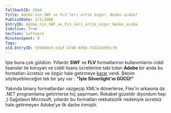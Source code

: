```yaml
---
FallbackID: 2044
Title: Adobe'nin SWF ve FLV'leri artık özgür. Neden acaba?
PublishDate: 2/5/2008
EntryID: Adobe_nin_SWF_ve_FLV_leri_artik_ozgur_Neden_acaba
IsActive: True
Section: software
MinutesSpent: 0
Tags: 
old.EntryID: 559400e3-e3af-4748-8d5b-743324d95c70
---
```

İşte buna çok güldüm. Yıllardır **SWF** ve **FLV** formatlarının
kullanımlarını ciddi lisanslar ile koruyan ve ciddi lisans ücretlerine
tabi tutan **Adobe** bir anda bu formatları ücretsiz ve özgür hale
getirmeye [karar](http://www.adobe.com/openscreenproject/) verdi. Benim
söyleyebileceğim tek bir şey var : **"İşte Silverlight'ın GÜCÜ!"**

Yakında binary formatlardan vazgeçip XML'e dönerlerse, Flex'in arkasına
da .NET programlama getirirlerse hiç şaşırmam. Rekabet güzeldir diyordum
hep ;) Sağolasın Microsoft, yıllardır bu formatları rekbatsizlik
nedeniyle ücretsiz hale getirmeyen Adobe'ye ilk darbe inmiştir.


